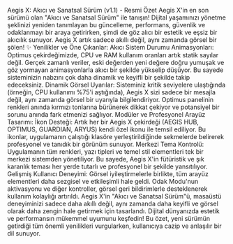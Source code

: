 Aegis X: Akıcı ve Sanatsal Sürüm (v1.1) - Resmi Özet
​Aegis X'in en son sürümü olan "Akıcı ve Sanatsal Sürüm" ile tanışın! Dijital yaşamınızı yönetme şeklinizi yeniden tanımlayan bu güncelleme, performans, güvenlik ve odaklanmayı bir araya getirirken, şimdi de göz alıcı bir estetik ve eşsiz bir akıcılık sunuyor. Aegis X artık sadece akıllı değil, aynı zamanda görsel bir şölen!
​✨ Yenilikler ve Öne Çıkanlar:
​Akıcı Sistem Durumu Animasyonları: Optimus çekirdeğimizde, CPU ve RAM kullanım oranları artık statik sayılar değil. Gerçek zamanlı veriler, eski değerden yeni değere doğru yumuşak ve göz yormayan animasyonlarla akıcı bir şekilde yükselip düşüyor. Bu sayede sisteminizin nabzını çok daha dinamik ve keyifli bir şekilde takip edeceksiniz.
​Dinamik Görsel Uyarılar: Sisteminiz kritik seviyelere ulaştığında (örneğin, CPU kullanımı %75'i aştığında), Aegis X sizi sadece bir mesajla değil, aynı zamanda görsel bir uyarıyla bilgilendiriyor. Optimus panelinin renkleri anında kırmızı tonlarına bürünerek dikkat çekiyor ve potansiyel bir sorunu anında fark etmenizi sağlıyor.
​Modüler ve Profesyonel Arayüz Tasarımı:
​İkon Desteği: Artık her bir Aegis X çekirdeği (AEGIS HUB, OPTIMUS, GUARDIAN, ARYUS) kendi özel ikonu ile temsil ediliyor. Bu ikonlar, uygulamanın çalıştığı klasöre yerleştirildiğinde sekmelerde belirerek profesyonel ve tanıdık bir görünüm sunuyor.
​Merkezi Tema Kontrolü: Uygulamanın tüm renkleri, yazı tipleri ve temel stil elementleri tek bir merkezi sistemden yönetiliyor. Bu sayede, Aegis X'in fütüristik ve şık karanlık teması her yerde tutarlı ve profesyonel bir şekilde yansıtılıyor.
​Gelişmiş Kullanıcı Deneyimi: Görsel iyileştirmelerle birlikte, tüm arayüz elementleri daha sezgisel ve etkileşimli hale geldi. Odak Modu'nun aktivasyonu ve diğer kontroller, görsel geri bildirimlerle desteklenerek kullanım kolaylığı artırıldı.
​Aegis X'in "Akıcı ve Sanatsal Sürüm"ü, masaüstü deneyiminizi sadece daha akıllı değil, aynı zamanda daha keyifli ve görsel olarak daha zengin hale getirmek için tasarlandı. Dijital dünyanızda estetik ve performansın mükemmel uyumunu keşfedin!
​Bu özet, yeni sürümün getirdiği tüm önemli yenilikleri vurgularken, kullanıcıya cazip ve anlaşılır bir dil sunuyor.
